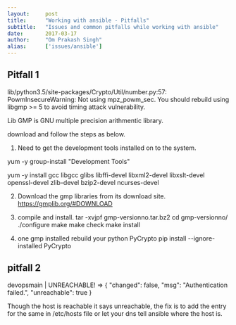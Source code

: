 ```yaml
---
layout:     post
title:      "Working with ansible - Pitfalls"
subtitle:   "Issues and common pitfalls while working with ansible"
date:       2017-03-17
author:     "Om Prakash Singh"
alias:      ['issues/ansible']
---
```


## Pitfall 1

lib/python3.5/site-packages/Crypto/Util/number.py:57: PowmInsecureWarning: Not using mpz_powm_sec.  You should rebuild using libgmp >= 5 to avoid timing attack vulnerability.

Lib GMP is GNU multiple precision arithmentic library.

download and follow the steps as below.

1. Need to get the development tools installed on to the system.

yum -y group-install "Development Tools"

yum -y install gcc libgcc glibs libffi-devel libxml2-devel libxslt-devel openssl-devel zlib-devel bzip2-devel ncurses-devel

2. Download the gmp libraries from its download site.
https://gmplib.org/#DOWNLOAD

3. compile and install.
tar -xvjpf gmp-versionno.tar.bz2
cd gmp-versionno/
./configure
make
make check
make install

4. one gmp installed rebuild your python PyCrypto
pip install --ignore-installed PyCrypto


## pitfall 2


devopsmain | UNREACHABLE! => {
    "changed": false,
    "msg": "Authentication failed.",
    "unreachable": true
}


Though the host is reachable it says unreachable, the fix is to add the entry for the same in /etc/hosts file or let your dns tell ansible where the host is.

